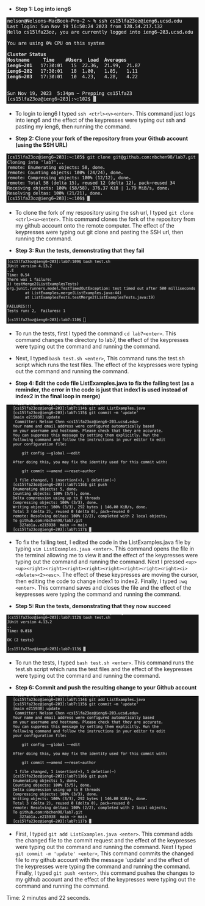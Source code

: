 - **Step 1: Log into ieng6**

![Image](login.png)

- To login to ieng6 I typed `ssh <ctrl><v><enter>`. This command just logs into ieng6 and the effect of the keypresses were typing out ssh and pasting my ieng6, then running the command.

- **Step 2: Clone your fork of the repository from your Github account (using the SSH URL)**

![Image](gitclone.png)

- To clone the fork of my respository using the ssh url, I typed `git clone <ctrl><v><enter>`. This command clones the fork of the repository from my github account onto the remote computer. The effect of the keypresses were typing out git clone and pasting the SSH url, then running the command.

- **Step 3: Run the tests, demonstrating that they fail**

![Image](fail.png)

- To run the tests, first I typed the command `cd lab7<enter>`. This command changes the directory to lab7, the effect of the keypresses were typing out the command and running the command.
- Next, I typed `bash test.sh <enter>`, This command runs the test.sh script which runs the test files. The effect of the keypresses were typing out the command and running the command.

- **Step 4: Edit the code file ListExamples.java to fix the failing test (as a reminder, the error in the code is just that index1 is used instead of index2 in the final loop in merge)**

![Image](git.png)

- To fix the failing test, I edited the code in the ListExamples.java file by typing `vim ListExamples.java <enter>`. This command opens the file in the terminal allowing me to view it and the effect of the keypresses were typing out the command and running the command. Next I pressed `<up><up><right><right><right><right><right><right><right><right><i><delete><2><esc>`. The effect of these keypresses are moving the cursor, then editing the code to change index1 to index2. Finally, I typed `:wq <enter>`. This command saves and closes the file and the effect of the keypresses were typing the command and running the command.

- **Step 5: Run the tests, demonstrating that they now succeed**

![Image](pass.png)

- To run the tests, I typed `bash test.sh <enter>`. This command runs the test.sh script which runs the test files and the effect of the keypresses were typing out the command and running the command.

- **Step 6: Commit and push the resulting change to your Github account**

![Image](git.png)

- First, I typed `git add ListExamples.java <enter>`. This command adds the changed file to the commit request and the effect of the keypresses were typing out the command and running the command. Next I typed `git commit -m 'update' <enter>`, This command commits the changed file to my github account with the message 'update' and the effect of the keypresses were typing the command and running the command. Finally, I typed `git push <enter>`, this command pushes the changes to my github account and the effect of the keypresses were typing out the command and running the command.

Time: 2 minutes and 22 seconds.
